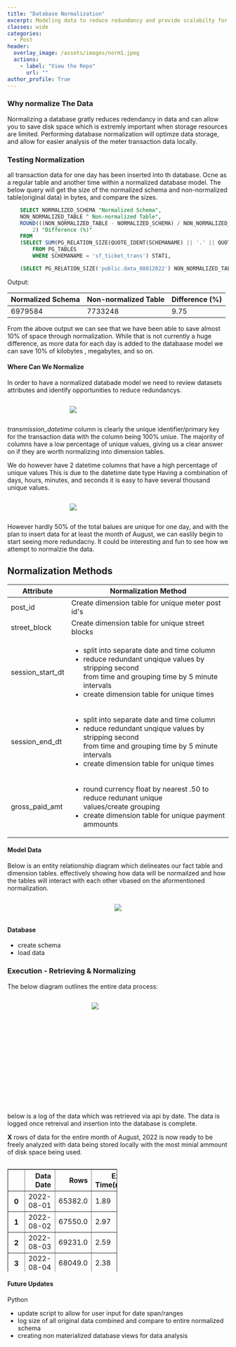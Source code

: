```yaml
---
title: "Database Normalization"
excerpt: Modeling data to reduce redundancy and provide scalabilty for reporting
classes: wide
categories:
  - Post
header:
  overlay_image: /assets/images/norm1.jpeg
  actions:
    - label: "View the Repo" 
      url: ""
author_profile: True 
---
```

### Why normalize The Data
Normalizing a database gratly reduces redendancy in data and can allow you to save disk space which is extremly important when storage resources are limited.
Performing database normalization will optimze data storage, and allow for easier analysis of the meter transaction data locally. 

### Testing Normalization 
all transaction data for one day has been inserted into th database. Ocne as a regular table and another time within a normalized database model. 
The below query will get the size of the normalized schema and non-normalized table(original data) in bytes, and compare the sizes.

```sql
    SELECT NORMALIZED_SCHEMA "Normalized Schema",
	NON_NORMALIZED_TABLE " Non-normalized Table",
	ROUND(((NON_NORMALIZED_TABLE - NORMALIZED_SCHEMA) / NON_NORMALIZED_TABLE) * 100,
		2) "Difference (%)"
    FROM
	(SELECT SUM(PG_RELATION_SIZE(QUOTE_IDENT(SCHEMANAME) || '.' || QUOTE_IDENT(TABLENAME))) NORMALIZED_SCHEMA
		FROM PG_TABLES
		WHERE SCHEMANAME = 'sf_ticket_trans') STAT1,

    (SELECT PG_RELATION_SIZE('public.data_08012022') NON_NORMALIZED_TABLE) STAT2	
````
	
Output: 
<table>
<thead>
<tr>
  <th>Normalized Schema</th>
  <th>Non-normalized Table </th>
 <th>Difference (%) </th>
</tr>
</thead>
<tbody>
<tr>
  <td>6979584</td>
  <td>7733248</td>
  <td>9.75</td>
</tr>
</tbody>
</table>
  
From the above output we can see that we have been able to save almost 10% of space through normalization. While that is not currently a huge difference, as more data for each day is added to the databaase model we can save 10% of kilobytes , megabytes, and so on. 


#### Where Can We Normalize 
In order to have a normalized databade model we need to review datasets attributes and identify opportunities to reduce redundancys.
<div class="notice" style="display:flex; justify-content: center; width:300;">
<figure>
  <a href="/assets/images/normalization/uniquedf.png"><img src="/assets/images/normalization/uniquedf.png"></a>
</figure>
  </div>
  
  *transmission_datetime* column is clearly the unique identifier/primary key for the transaction data with the column being 100% uniue. 
  The majority of columns have a low percentage of unique values, giving us a clear answer on if they are worth normalizing into dimension tables. 
  
We do however have 2 datetime columns that have a high percentage of unique values This is due to the datetime date type Having a combination of days, hours, minutes, and seconds it is easy to have several thousand unique values. 

<div class="notice" style="display:flex; justify-content: center; width:300;">
<figure>
  <a href="/assets/images/normalization/datetime info.png"><img src="/assets/images/normalization/datetime info.png"></a>
</figure>
  </div>

However hardly 50% of the total balues are unique for one day, and with the plan to insert data for at least the month of August, we can easlily begin to start seeing more redundacny. It could be interesting and fun to see how we attempt to normalzie the data. 
  
## Normalization Methods 
<table>
<thead>
<tr>
  <th>Attribute</th>
  <th>Normalization Method</th>
</tr>
</thead>
<tbody>
<tr>
  <td>post_id</td>
  <td>Create dimension table for unique meter post id's</td>
</tr>
<tr>
  <td>street_block</td>
  <td>Create dimension table for unique street blocks</td>
</tr>
<tr>
  <td>session_start_dt</td>
  <td>
	<ul>  
		<li> split into separate date and time column</li>
		<li>reduce redundant unqique values by stripping second <br> from time and grouping time by 5 minute intervals</li> 
		<li>create dimension table for unique times</li>
	  </ul>
</td>
</tr>
<tr>
  <td>session_end_dt</td>
  <td>
  <ul>  
		<li> split into separate date and time column</li>
		<li>reduce redundant unqique values by stripping second <br> from time and grouping time by 5 minute intervals</li> 
		<li>create dimension table for unique times</li>
	  </ul>
  </td>
</tr>
<tr>
  <td>gross_paid_amt</td>
  <td>
  <ul>
  <li>round currency float by nearest .50 to reduce redunant unique <br> values/create grouping </li>
  <li>
  create dimension table for unique payment ammounts 
  </li>
  </ul>
   </td>
</tr>
</tbody>
</table>


#### Model Data 

Below is an entity relationship diagram which delineates our fact table and dimension tables. effectively showing how data will be normailzed and how the tables will interact with each other vbased on the aformentioned normalization.


<div class="notice" style="display:flex; justify-content: center;">

  <a href="/assets/images/normalization/sf_trans_ERD.png"><img src="/assets/images/normalization/sf_trans_ERD.png"></a>
  </div>
  
  

#### Database 
- create schema 
- load data 


### Execution - Retrieving & Normalizing 
The below diagram outlines the entire data process:


<div class="notice" style="display:flex; justify-content: center; width:400; height:250px">

  <a href="/assets/images/normalization/normalization etl diagram .png"><img src="/assets/images/normalization/normalization etl diagram .png"></a>
  </div>

below is a log of the data which was retrieved via api by date. The data is logged once retreival and insertion into the database is complete. 

**X** rows of data for the entire month of August, 2022 is now ready to be freely analyzed with data being stored locally with the most minial ammount of disk space being used. 

<div style="overflow-y: scroll; height:250px; width:250px;">
	<table border="1" class="dataframe">
  <thead>
    <tr style="text-align: right;">
      <th></th>
      <th>Data Date</th>
      <th>Rows</th>
      <th>Execution Time(minutes)</th>
    </tr>
  </thead>
  <tbody>
    <tr>
      <th>0</th>
      <td>2022-08-01</td>
      <td>65382.0</td>
      <td>1.89</td>
    </tr>
    <tr>
      <th>1</th>
      <td>2022-08-02</td>
      <td>67550.0</td>
      <td>2.97</td>
    </tr>
    <tr>
      <th>2</th>
      <td>2022-08-03</td>
      <td>69231.0</td>
      <td>2.59</td>
    </tr>
    <tr>
      <th>3</th>
      <td>2022-08-04</td>
      <td>68049.0</td>
      <td>2.38</td>
    </tr>
    <tr>
      <th>4</th>
      <td>2022-08-05</td>
      <td>69557.0</td>
      <td>2.69</td>
    </tr>
    <tr>
      <th>5</th>
      <td>2022-08-06</td>
      <td>67796.0</td>
      <td>3.01</td>
    </tr>
    <tr>
      <th>6</th>
      <td>2022-08-07</td>
      <td>4689.0</td>
      <td>0.24</td>
    </tr>
    <tr>
      <th>7</th>
      <td>2022-08-08</td>
      <td>65700.0</td>
      <td>2.60</td>
    </tr>
    <tr>
      <th>8</th>
      <td>2022-08-09</td>
      <td>67161.0</td>
      <td>2.37</td>
    </tr>
    <tr>
      <th>9</th>
      <td>2022-08-10</td>
      <td>68173.0</td>
      <td>3.23</td>
    </tr>
    <tr>
      <th>10</th>
      <td>2022-08-11</td>
      <td>67634.0</td>
      <td>12.37</td>
    </tr>
    <tr>
      <th>11</th>
      <td>2022-08-12</td>
      <td>71181.0</td>
      <td>3.86</td>
    </tr>
    <tr>
      <th>12</th>
      <td>2022-08-13</td>
      <td>68853.0</td>
      <td>2.33</td>
    </tr>
    <tr>
      <th>13</th>
      <td>2022-08-14</td>
      <td>6186.0</td>
      <td>0.23</td>
    </tr>
    <tr>
      <th>14</th>
      <td>2022-08-15</td>
      <td>65764.0</td>
      <td>2.66</td>
    </tr>
    <tr>
      <th>15</th>
      <td>2022-08-16</td>
      <td>68726.0</td>
      <td>2.77</td>
    </tr>
    <tr>
      <th>16</th>
      <td>2022-08-17</td>
      <td>69201.0</td>
      <td>2.82</td>
    </tr>
    <tr>
      <th>17</th>
      <td>2022-08-18</td>
      <td>67794.0</td>
      <td>2.80</td>
    </tr>
    <tr>
      <th>18</th>
      <td>2022-08-19</td>
      <td>71052.0</td>
      <td>2.95</td>
    </tr>
    <tr>
      <th>19</th>
      <td>2022-08-20</td>
      <td>63106.0</td>
      <td>2.54</td>
    </tr>
    <tr>
      <th>20</th>
      <td>2022-08-21</td>
      <td>4489.0</td>
      <td>0.19</td>
    </tr>
    <tr>
      <th>21</th>
      <td>2022-08-22</td>
      <td>65905.0</td>
      <td>2.71</td>
    </tr>
    <tr>
      <th>22</th>
      <td>2022-08-23</td>
      <td>67687.0</td>
      <td>2.67</td>
    </tr>
    <tr>
      <th>23</th>
      <td>2022-08-24</td>
      <td>68177.0</td>
      <td>2.79</td>
    </tr>
    <tr>
      <th>24</th>
      <td>2022-08-25</td>
      <td>67286.0</td>
      <td>2.65</td>
    </tr>
    <tr>
      <th>25</th>
      <td>2022-08-26</td>
      <td>64411.0</td>
      <td>2.55</td>
    </tr>
    <tr>
      <th>26</th>
      <td>2022-08-27</td>
      <td>67914.0</td>
      <td>2.75</td>
    </tr>
    <tr>
      <th>27</th>
      <td>2022-08-28</td>
      <td>132.0</td>
      <td>0.01</td>
    </tr>
    <tr>
      <th>28</th>
      <td>2022-08-29</td>
      <td>51754.0</td>
      <td>1.98</td>
    </tr>
    <tr>
      <th>29</th>
      <td>2022-08-30</td>
      <td>62497.0</td>
      <td>2.39</td>
    </tr>
    <tr>
      <th>30</th>
      <td>2022-08-31</td>
      <td>66311.0</td>
      <td>2.87</td>
    </tr>
  </tbody>
</table>
	
</div>

#### Future Updates 
Python 
- update script to allow for user input for date span/ranges
-  log size of all original data combined and compare to entire normalized schema 
-  creating non materialized database views for data analysis 








